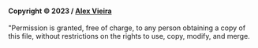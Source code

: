 #### Copyright © 2023 / [Alex Vieira](https://github.com/alexvieirasj)

"Permission is granted, free of charge, to any person obtaining a copy of this file, without restrictions on the rights to use, copy, modify, and merge.
